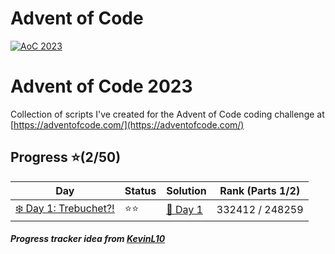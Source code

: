 # Advent of Code
[![AoC 2023](https://img.shields.io/badge/2023-★_2-44cc11)](https://adventofcode.com/2023)

# Advent of Code 2023
Collection of scripts I've created for the Advent of Code coding challenge at
[https://adventofcode.com/](https://adventofcode.com/)

## Progress ⭐(2/50)
| Day                                    | Status   | Solution                           | Rank (Parts 1/2)       |
| -----------                           | ---------| --------                            | ---------   |
| [❄️ Day 1: Trebuchet?!](../../../tree/master/2023/Day1)        | ⭐⭐    | [🎯 Day 1](../../../tree/master/2023/Day1/1.py)       | 332412 / 248259  |



##### Progress tracker idea from [KevinL10](https://github.com/KevinL10/advent-of-code)
